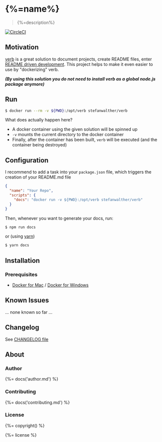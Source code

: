 # {%=name%}

> {%=description%}

[![CircleCI](https://circleci.com/gh/stefanwalther/docker-verb.svg?style=svg)](https://circleci.com/gh/stefanwalther/docker-verb)


## Motivation

[verb](https://github.com/verbose/verb) is a great solution to document projects, create README files, enter [README driven development](https://www.google.de/search?q=readme+driven+development).
This project helps to make it even easier to use by "dockerizing" verb.

___(By using this solution you do not need to install verb as a global node.js package anymore)___

## Run

```sh
$ docker run --rm -v ${PWD}:/opt/verb stefanwalther/verb
```

What does actually happen here?

- A docker container using the given solution will be spinned up
- `-v` mounts the current directory to the docker container
- Finally, after the container has been built, `verb` will be executed (and the container being destroyed)

## Configuration

I recommend to add a task into your `package.json` file, which triggers the creation of your README.md file

```json
{
  "name": "Your Repo",
  "scripts": {
    "docs": "docker run -v ${PWD}:/opt/verb stefanwalther/verb"
  }
}
```

Then, whenever you want to generate your docs, run:

```sh
$ npm run docs
```

or (using [yarn](https://yarnpkg.com))   

```sh
$ yarn docs
```


## Installation

### Prerequisites

- [Docker for Mac](https://docs.docker.com/docker-for-mac/) / [Docker for Windows](https://docs.docker.com/docker-for-windows/)

## Known Issues

... none known so far ...

## Changelog

See [CHANGELOG file](CHANGELOG.yml)

## About

### Author

{%= docs('author.md') %}

### Contributing

{%= docs('contributing.md') %}

### License
{%= copyright() %}
 
{%= license %}

